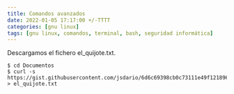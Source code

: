 ```yaml
---
title: Comandos avanzados
date: 2022-01-05 17:17:00 +/-TTTT
categories: [gnu linux]
tags: [gnu linux, comandos, terminal, bash, seguridad informática]     # TAG names should always be lowercase
---
```


Descargamos el fichero el_quijote.txt.

```console
$ cd Documentos
$ curl -s https://gist.githubusercontent.com/jsdario/6d6c69398cb0c73111e49f1218960f79/raw/8d4fc4548d437e2a7203a5aeeace5477f598827d/el_quijote.txt > el_quijote.txt
```
